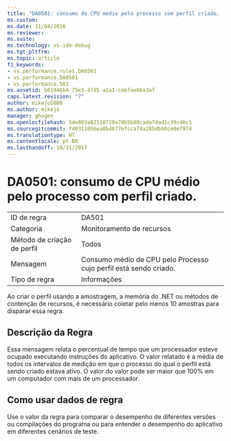 ```yaml
---
title: "DA0501: consumo de CPU médio pelo processo com perfil criado. | Microsoft Docs"
ms.custom: 
ms.date: 11/04/2016
ms.reviewer: 
ms.suite: 
ms.technology: vs-ide-debug
ms.tgt_pltfrm: 
ms.topic: article
f1_keywords:
- vs.performance.rules.DA0501
- vs.performance.DA0501
- vs.performance.501
ms.assetid: b01946b4-75e3-47d5-a1a1-cebfae66a3af
caps.latest.revision: "7"
author: mikejo5000
ms.author: mikejo
manager: ghogen
ms.openlocfilehash: 5de803a82110720a78b5b80cada7dad1c39c46c1
ms.sourcegitcommit: f40311056ea0b4677efcca74a285dbb0ce0e7974
ms.translationtype: HT
ms.contentlocale: pt-BR
ms.lasthandoff: 10/31/2017
---
```

# <a name="da0501-average-cpu-consumption-by-the-process-being-profiled"></a>DA0501: consumo de CPU médio pelo processo com perfil criado.
|||  
|-|-|  
|ID de regra|DA501|  
|Categoria|Monitoramento de recursos|  
|Método de criação de perfil|Todos|  
|Mensagem|Consumo médio de CPU pelo Processo cujo perfil está sendo criado.|  
|Tipo de regra|Informações|  
  
 Ao criar o perfil usando a amostragem, a memória do .NET ou métodos de contenção de recursos, é necessário coletar pelo menos 10 amostras para disparar essa regra.  
  
## <a name="rule-description"></a>Descrição da Regra  
 Essa mensagem relata o percentual de tempo que um processador esteve ocupado executando instruções do aplicativo. O valor relatado é a média de todos os intervalos de medição em que o processo do qual o perfil está sendo criado estava ativo. O valor do valor pode ser maior que 100% em um computador com mais de um processador.  
  
## <a name="how-to-use-rule-data"></a>Como usar dados de regra  
 Use o valor da regra para comparar o desempenho de diferentes versões ou compilações do programa ou para entender o desempenho do aplicativo em diferentes cenários de teste.